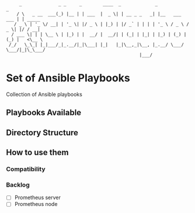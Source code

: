 ```
     _              _ _     _        ____  _             _                 _        
    / \   _ __  ___(_) |__ | | ___  |  _ \| | __ _ _   _| |__   ___   ___ | | _____ 
   / _ \ | '_ \/ __| | '_ \| |/ _ \ | |_) | |/ _` | | | | '_ \ / _ \ / _ \| |/ / __|
  / ___ \| | | \__ \ | |_) | |  __/ |  __/| | (_| | |_| | |_) | (_) | (_) |   <\__ \
 /_/   \_\_| |_|___/_|_.__/|_|\___| |_|   |_|\__,_|\__, |_.__/ \___/ \___/|_|\_\___/
                                                   |___/                                                               
```

# Set of Ansible Playbooks
Collection of Ansible playbooks

## Playbooks Available

## Directory Structure

## How to use them

### Compatibility

### Backlog

- [ ] Prometheus server
- [ ] Prometheus node 
